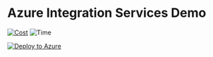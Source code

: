 # Azure Integration Services Demo
[![Cost](https://img.shields.io/static/v1?label=Cost&message=$92%2Fmonth&color=success&style=plastic.svg)](https://azure.com/e/896ec772934f4eb3b12c754281e126cc) ![Time](https://img.shields.io/static/v1?label=Time&message=60%20minutes&color=yellow&style=plastic.svg)

[![Deploy to Azure](https://aka.ms/deploytoazurebutton)](https://portal.azure.com/#create/Microsoft.Template/uri/https%3A%2F%2Fraw.githubusercontent.com%2Fralacher%2Fazure-integration-services-demo%2Fmaster%2FInfrastructure%2Fmain.json)
